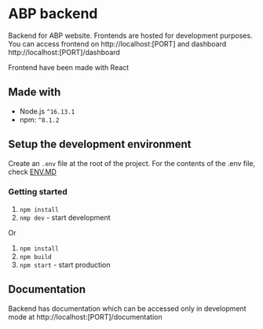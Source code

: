 # ABP backend
Backend for ABP website.
Frontends are hosted for development purposes.
You can access frontend on http://localhost:[PORT]
and dashboard http://localhost:[PORT]/dashboard

Frontend have been made with React

## Made with

- Node.js `^16.13.1`
- npm: `^8.1.2`


## Setup the development environment

Create an `.env` file at the root of the project. For the contents of the .env file, check [ENV.MD](./ENV.MD)


### Getting started

1. `npm install`
2. `nmp dev` - start development

Or

1. `npm install`
2. `npm build`
3. `npm start` - start production 


## Documentation

Backend has documentation which can be accessed only in development mode at http://localhost:[PORT]/documentation
